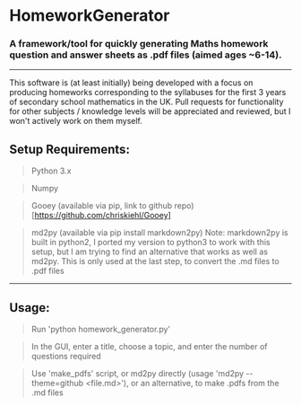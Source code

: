 # HomeworkGenerator

### A framework/tool for quickly generating Maths homework question and answer sheets as .pdf files (aimed ages ~6-14).

---

This software is (at least initially) being developed with a focus on producing homeworks corresponding to the 
syllabuses for the first 3 years of secondary school mathematics in the UK. Pull requests for functionality 
for other subjects / knowledge levels will be appreciated and reviewed, but I won't actively work on them myself.

## Setup Requirements:

> Python 3.x

> Numpy

> Gooey (available via pip, link to github repo)[https://github.com/chriskiehl/Gooey]

> md2py (available via pip install markdown2py)
> Note: markdown2py is built in python2, I ported my version to python3 to work with this setup, 
> but I am trying to find an alternative that works as well as md2py. 
> This is only used at the last step, to convert the .md files to .pdf files

---

## Usage:

> Run 'python homework_generator.py'

> In the GUI, enter a title, choose a topic, and enter the number of questions required

> Use 'make_pdfs' script, or md2py directly (usage 'md2py --theme=github <file.md>'), or an alternative, to make .pdfs from the .md files

